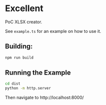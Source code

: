 # Excellent

PoC XLSX creator.

See `example.ts` for an example on how to use it.

## Building:

```bash
npm run build
```

## Running the Example

```bash
cd dist
python -m http.server
```

Then navigate to http://localhost:8000/
